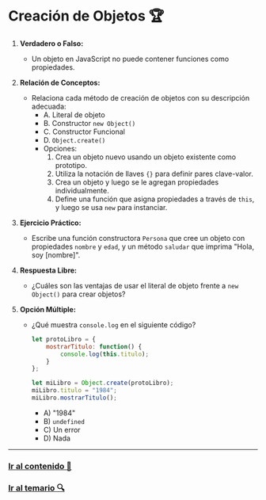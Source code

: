 # Creación de Objetos 🏆

1. **Verdadero o Falso:** 
   - Un objeto en JavaScript no puede contener funciones como propiedades.

2. **Relación de Conceptos:** 
   - Relaciona cada método de creación de objetos con su descripción adecuada:
     - A. Literal de objeto
     - B. Constructor `new Object()`
     - C. Constructor Funcional
     - D. `Object.create()`
     - Opciones: 
       1. Crea un objeto nuevo usando un objeto existente como prototipo.
       2. Utiliza la notación de llaves `{}` para definir pares clave-valor.
       3. Crea un objeto y luego se le agregan propiedades individualmente.
       4. Define una función que asigna propiedades a través de `this`, y luego se usa `new` para instanciar.

3. **Ejercicio Práctico:**
   - Escribe una función constructora `Persona` que cree un objeto con propiedades `nombre` y `edad`, y un método `saludar` que imprima "Hola, soy [nombre]".

4. **Respuesta Libre:**
   - ¿Cuáles son las ventajas de usar el literal de objeto frente a `new Object()` para crear objetos?

5. **Opción Múltiple:**
   - ¿Qué muestra `console.log` en el siguiente código?
     ```javascript
     let protoLibro = {
         mostrarTitulo: function() {
             console.log(this.titulo);
         }
     };

     let miLibro = Object.create(protoLibro);
     miLibro.titulo = "1984";
     miLibro.mostrarTitulo();
     ```
     - A) "1984"
     - B) `undefined`
     - C) Un error
     - D) Nada

---

### [Ir al contenido 📝](../../temario/06-objetos/creacion.md)

### [Ir al temario 🔍](../../readme.md)
